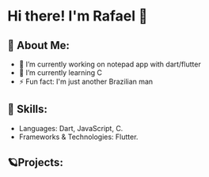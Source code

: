 # Hi there! I'm Rafael 👋

## 💨 About Me:
- 🔭 I’m currently working on notepad app with dart/flutter
- 🌱 I’m currently learning C
- ⚡ Fun fact: I'm just another Brazilian man
  
## 🔧 Skills: 
- Languages: Dart, JavaScript, C.
- Frameworks & Technologies: Flutter.

## 🪐Projects:

